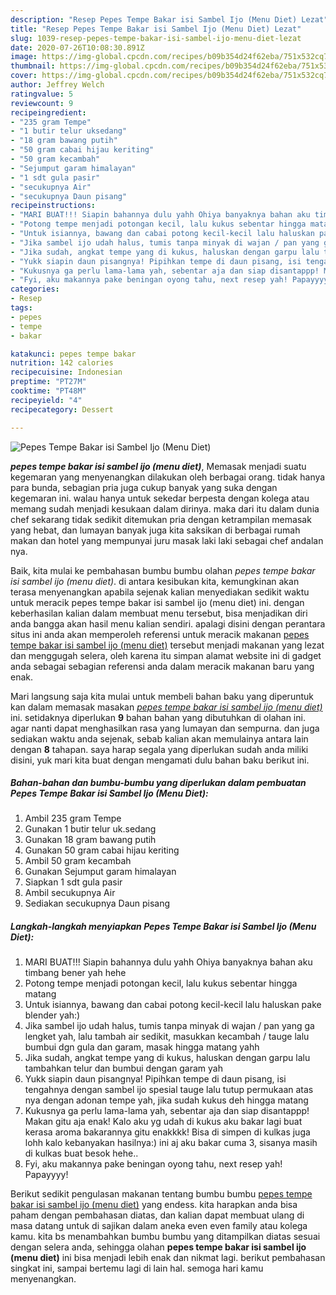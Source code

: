 ```yaml
---
description: "Resep Pepes Tempe Bakar isi Sambel Ijo (Menu Diet) Lezat"
title: "Resep Pepes Tempe Bakar isi Sambel Ijo (Menu Diet) Lezat"
slug: 1039-resep-pepes-tempe-bakar-isi-sambel-ijo-menu-diet-lezat
date: 2020-07-26T10:08:30.891Z
image: https://img-global.cpcdn.com/recipes/b09b354d24f62eba/751x532cq70/pepes-tempe-bakar-isi-sambel-ijo-menu-diet-foto-resep-utama.jpg
thumbnail: https://img-global.cpcdn.com/recipes/b09b354d24f62eba/751x532cq70/pepes-tempe-bakar-isi-sambel-ijo-menu-diet-foto-resep-utama.jpg
cover: https://img-global.cpcdn.com/recipes/b09b354d24f62eba/751x532cq70/pepes-tempe-bakar-isi-sambel-ijo-menu-diet-foto-resep-utama.jpg
author: Jeffrey Welch
ratingvalue: 5
reviewcount: 9
recipeingredient:
- "235 gram Tempe"
- "1 butir telur uksedang"
- "18 gram bawang putih"
- "50 gram cabai hijau keriting"
- "50 gram kecambah"
- "Sejumput garam himalayan"
- "1 sdt gula pasir"
- "secukupnya Air"
- "secukupnya Daun pisang"
recipeinstructions:
- "MARI BUAT!!! Siapin bahannya dulu yahh Ohiya banyaknya bahan aku timbang bener yah hehe"
- "Potong tempe menjadi potongan kecil, lalu kukus sebentar hingga matang"
- "Untuk isiannya, bawang dan cabai potong kecil-kecil lalu haluskan pake blender yah:)"
- "Jika sambel ijo udah halus, tumis tanpa minyak di wajan / pan yang ga lengket yah, lalu tambah air sedikit, masukkan kecambah / tauge lalu bumbui dgn gula dan garam, masak hingga matang yahh"
- "Jika sudah, angkat tempe yang di kukus, haluskan dengan garpu lalu tambahkan telur dan bumbui dengan garam yah"
- "Yukk siapin daun pisangnya! Pipihkan tempe di daun pisang, isi tengahnya dengan sambel ijo spesial tauge lalu tutup permukaan atas nya dengan adonan tempe yah, jika sudah kukus deh hingga matang"
- "Kukusnya ga perlu lama-lama yah, sebentar aja dan siap disantappp! Makan gitu aja enak! Kalo aku yg udah di kukus aku bakar lagi buat kerasa aroma bakarannya gitu enakkkk! Bisa di simpen di kulkas juga lohh kalo kebanyakan hasilnya:) ini aj aku bakar cuma 3, sisanya masih di kulkas buat besok hehe.."
- "Fyi, aku makannya pake beningan oyong tahu, next resep yah! Papayyyy!"
categories:
- Resep
tags:
- pepes
- tempe
- bakar

katakunci: pepes tempe bakar 
nutrition: 142 calories
recipecuisine: Indonesian
preptime: "PT27M"
cooktime: "PT48M"
recipeyield: "4"
recipecategory: Dessert

---
```



![Pepes Tempe Bakar isi Sambel Ijo (Menu Diet)](https://img-global.cpcdn.com/recipes/b09b354d24f62eba/751x532cq70/pepes-tempe-bakar-isi-sambel-ijo-menu-diet-foto-resep-utama.jpg)

<b><i>pepes tempe bakar isi sambel ijo (menu diet)</i></b>, Memasak menjadi suatu kegemaran yang menyenangkan dilakukan oleh berbagai orang. tidak hanya para bunda, sebagian pria juga cukup banyak yang suka dengan kegemaran ini. walau hanya untuk sekedar berpesta dengan kolega atau memang sudah menjadi kesukaan dalam dirinya. maka dari itu dalam dunia chef sekarang tidak sedikit ditemukan pria dengan ketrampilan memasak yang hebat, dan lumayan banyak juga kita saksikan di berbagai rumah makan dan hotel yang mempunyai juru masak laki laki sebagai chef andalan nya.



Baik, kita mulai ke pembahasan bumbu bumbu olahan <i>pepes tempe bakar isi sambel ijo (menu diet)</i>. di antara kesibukan kita, kemungkinan akan terasa menyenangkan apabila sejenak kalian menyediakan sedikit waktu untuk meracik pepes tempe bakar isi sambel ijo (menu diet) ini. dengan keberhasilan kalian dalam membuat menu tersebut, bisa menjadikan diri anda bangga akan hasil menu kalian sendiri. apalagi disini dengan perantara situs ini anda akan memperoleh referensi untuk meracik makanan <u>pepes tempe bakar isi sambel ijo (menu diet)</u> tersebut menjadi makanan yang lezat dan menggugah selera, oleh karena itu simpan alamat website ini di gadget anda sebagai sebagian referensi anda dalam meracik makanan baru yang enak.


Mari langsung saja kita mulai untuk membeli bahan baku yang diperuntuk kan dalam memasak masakan <u><i>pepes tempe bakar isi sambel ijo (menu diet)</i></u> ini. setidaknya diperlukan <b>9</b> bahan bahan yang dibutuhkan di olahan ini. agar nanti dapat menghasilkan rasa yang lumayan dan sempurna. dan juga sediakan waktu anda sejenak, sebab kalian akan memulainya antara lain dengan <b>8</b> tahapan. saya harap segala yang diperlukan sudah anda miliki disini, yuk mari kita buat dengan mengamati dulu bahan baku berikut ini.

<!--inarticleads1-->

##### Bahan-bahan dan bumbu-bumbu yang diperlukan dalam pembuatan Pepes Tempe Bakar isi Sambel Ijo (Menu Diet):

1. Ambil 235 gram Tempe
1. Gunakan 1 butir telur uk.sedang
1. Gunakan 18 gram bawang putih
1. Gunakan 50 gram cabai hijau keriting
1. Ambil 50 gram kecambah
1. Gunakan Sejumput garam himalayan
1. Siapkan 1 sdt gula pasir
1. Ambil secukupnya Air
1. Sediakan secukupnya Daun pisang




<!--inarticleads2-->

##### Langkah-langkah menyiapkan Pepes Tempe Bakar isi Sambel Ijo (Menu Diet):

1. MARI BUAT!!! Siapin bahannya dulu yahh Ohiya banyaknya bahan aku timbang bener yah hehe
1. Potong tempe menjadi potongan kecil, lalu kukus sebentar hingga matang
1. Untuk isiannya, bawang dan cabai potong kecil-kecil lalu haluskan pake blender yah:)
1. Jika sambel ijo udah halus, tumis tanpa minyak di wajan / pan yang ga lengket yah, lalu tambah air sedikit, masukkan kecambah / tauge lalu bumbui dgn gula dan garam, masak hingga matang yahh
1. Jika sudah, angkat tempe yang di kukus, haluskan dengan garpu lalu tambahkan telur dan bumbui dengan garam yah
1. Yukk siapin daun pisangnya! Pipihkan tempe di daun pisang, isi tengahnya dengan sambel ijo spesial tauge lalu tutup permukaan atas nya dengan adonan tempe yah, jika sudah kukus deh hingga matang
1. Kukusnya ga perlu lama-lama yah, sebentar aja dan siap disantappp! Makan gitu aja enak! Kalo aku yg udah di kukus aku bakar lagi buat kerasa aroma bakarannya gitu enakkkk! Bisa di simpen di kulkas juga lohh kalo kebanyakan hasilnya:) ini aj aku bakar cuma 3, sisanya masih di kulkas buat besok hehe..
1. Fyi, aku makannya pake beningan oyong tahu, next resep yah! Papayyyy!




Berikut sedikit pengulasan makanan tentang bumbu bumbu <u>pepes tempe bakar isi sambel ijo (menu diet)</u> yang endess. kita harapkan anda bisa paham dengan pembahasan diatas, dan kalian dapat membuat ulang di masa datang untuk di sajikan dalam aneka even even family atau kolega kamu. kita bs menambahkan bumbu bumbu yang ditampilkan diatas sesuai dengan selera anda, sehingga olahan <b>pepes tempe bakar isi sambel ijo (menu diet)</b> ini bisa menjadi lebih enak dan nikmat lagi. berikut pembahasan singkat ini, sampai bertemu lagi di lain hal. semoga hari kamu menyenangkan.
